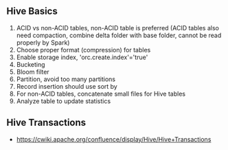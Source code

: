 ## Hive Basics
1. ACID vs non-ACID tables, non-ACID table is preferred (ACID tables also need compaction, combine delta folder with base folder, cannot be read properly by Spark)
2. Choose proper format (compression) for tables 
3. Enable storage index, 'orc.create.index'='true'
4. Bucketing
5. Bloom filter
6. Partition, avoid too many partitions 
7. Record insertion should use sort by
8. For non-ACID tables, concatenate small files for Hive tables
9. Analyze table to update statistics

## Hive Transactions
* https://cwiki.apache.org/confluence/display/Hive/Hive+Transactions
